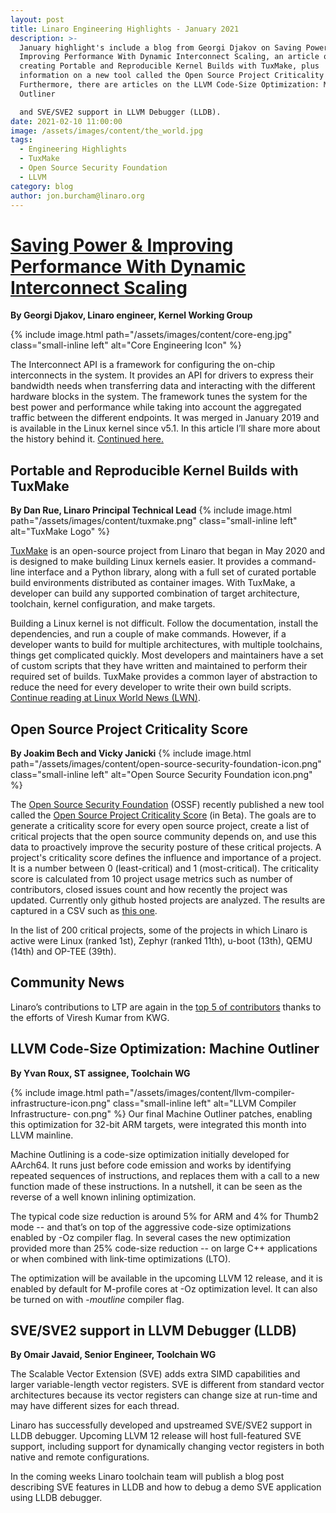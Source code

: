 ```yaml
---
layout: post
title: Linaro Engineering Highlights - January 2021
description: >-
  January highlight's include a blog from Georgi Djakov on Saving Power &
  Improving Performance With Dynamic Interconnect Scaling, an article on
  creating Portable and Reproducible Kernel Builds with TuxMake, plus
  information on a new tool called the Open Source Project Criticality Score.
  Furthermore, there are articles on the LLVM Code-Size Optimization: Machine
  Outliner

  and SVE/SVE2 support in LLVM Debugger (LLDB).
date: 2021-02-10 11:00:00
image: /assets/images/content/the_world.jpg
tags:
  - Engineering Highlights
  - TuxMake
  - Open Source Security Foundation
  - LLVM
category: blog
author: jon.burcham@linaro.org
---
```

# [Saving Power & Improving Performance With Dynamic Interconnect Scaling](https://www.linaro.org/blog/history-of-the-interconnect-framework/)

**By Georgi Djakov, Linaro engineer, Kernel Working Group**

{% include image.html path="/assets/images/content/core-eng.jpg" class="small-inline left" alt="Core Engineering Icon" %}

The Interconnect API is a framework for configuring the on-chip interconnects in the system. It provides an API for drivers to express their bandwidth needs when transferring data and interacting with the different hardware blocks in the system. The framework tunes the system for the best power and performance while taking into account the aggregated traffic between the different endpoints. It was merged in January 2019 and is available in the Linux kernel since v5.1. In this article I’ll share more about the history behind it. [Continued here.](https://www.linaro.org/blog/history-of-the-interconnect-framework/)

## Portable and Reproducible Kernel Builds with TuxMake

**By Dan Rue, Linaro Principal Technical Lead**
{% include image.html path="/assets/images/content/tuxmake.png" class="small-inline left" alt="TuxMake Logo" %}

[TuxMake](https://gitlab.com/Linaro/tuxmake) is an open-source project from Linaro that began in May 2020 and is designed to make building Linux kernels easier. It provides a command-line interface and a Python library, along with a full set of curated portable build environments distributed as container images. With TuxMake, a developer can build any supported combination of target architecture, toolchain, kernel configuration, and make targets.

Building a Linux kernel is not difficult. Follow the documentation, install the dependencies, and run a couple of make commands. However, if a developer wants to build for multiple architectures, with multiple toolchains, things get complicated quickly. Most developers and maintainers have a set of custom scripts that they have written and maintained to perform their required set of builds. TuxMake provides a common layer of abstraction to reduce the need for every developer to write their own build scripts. [Continue reading at Linux World News (LWN)](https://lwn.net/Articles/841624/).

## Open Source Project Criticality Score

**By Joakim Bech and Vicky Janicki**
{% include image.html path="/assets/images/content/open-source-security-foundation-icon.png" class="small-inline left" alt="Open Source Security Foundation icon.png" %}

The [Open Source Security Foundation](https://openssf.org/) (OSSF) recently published a new tool called the [Open Source Project Criticality Score](https://github.com/ossf/criticality_score) (in Beta). The goals are to generate a criticality score for every open source project, create a list of critical projects that the open source community depends on, and use this data to proactively improve the security posture of these critical projects. A project's criticality score defines the influence and importance of a project. It is a number between 0 (least-critical) and 1 (most-critical). The criticality score is calculated from 10 project usage metrics such as number of contributors, closed issues count and how recently the project was updated. Currently only github hosted projects are analyzed. The results are captured in a CSV such as [this one](https://www.googleapis.com/download/storage/v1/b/ossf-criticality-score/o/c_top_200.csv?generation=1608792512994781&alt=media).

In the list of 200 critical projects, some of the projects in which Linaro is active were Linux (ranked 1st), Zephyr (ranked 11th), u-boot (13th), QEMU (14th) and OP-TEE (39th).

## Community News

Linaro’s contributions to LTP are again in the [top 5 of contributors](https://lore.kernel.org/lkml/YAlzTaWcKTGurolF@yuki.lan/) thanks to the efforts of Viresh Kumar from KWG.

## LLVM Code-Size Optimization: Machine Outliner

**By Yvan Roux, ST assignee, Toolchain WG**

{% include image.html path="/assets/images/content/llvm-compiler-infrastructure-icon.png" class="small-inline left" alt="LLVM Compiler Infrastructure- con.png" %}
Our final Machine Outliner patches, enabling this optimization for 32-bit ARM targets, were integrated this month into LLVM mainline.

Machine Outlining is a code-size optimization initially developed for AArch64. It runs just before code emission and works by identifying repeated sequences of instructions, and replaces them with a call to a new function made of these instructions. In a nutshell, it can be seen as the reverse of a well known inlining optimization.

The typical code size reduction is around 5% for ARM and 4% for Thumb2 mode -- and that’s on top of the aggressive code-size optimizations enabled by -Oz compiler flag. In several cases the new optimization provided more than 25% code-size reduction -- on large C++ applications or when combined with link-time optimizations (LTO).

The optimization will be available in the upcoming LLVM 12 release, and it is enabled by default for M-profile cores at -Oz optimization level. It can also be turned on with -*moutline* compiler flag.

## SVE/SVE2 support in LLVM Debugger (LLDB)

**By Omair Javaid, Senior Engineer, Toolchain WG**

The Scalable Vector Extension (SVE) adds extra SIMD capabilities and larger variable-length vector registers. SVE is different from standard vector architectures because its vector registers can change size at run-time and may have different sizes for each thread.

Linaro has successfully developed and upstreamed SVE/SVE2 support in LLDB debugger. Upcoming LLVM 12 release will host full-featured SVE support, including support for dynamically changing vector registers in both native and remote configurations.

In the coming weeks Linaro toolchain team will publish a blog post describing SVE features in LLDB and how to debug a demo SVE application using LLDB debugger.
